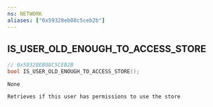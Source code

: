 ```yaml
---
ns: NETWORK
aliases: ["0x59328eb08c5ceb2b"]
---
```

## IS_USER_OLD_ENOUGH_TO_ACCESS_STORE

```c
// 0x59328EB08C5CEB2B
bool IS_USER_OLD_ENOUGH_TO_ACCESS_STORE();
```

```
None

Retrieves if this user has permissions to use the store
```
